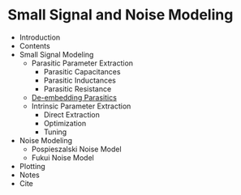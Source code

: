 # Small Signal and Noise Modeling

* Introduction 
* Contents
* Small Signal Modeling
  * Parasitic Parameter Extraction
    * Parasitic Capacitances
    * Parasitic Inductances
    * Parasitic Resistance
  * [De-embedding Parasitics](SmallSignalModelling/02_De_Embedding_Parasitics/DeEmbedding_Parasitics.ipynb)
  * Intrinsic Parameter Extraction
    * Direct Extraction
    * Optimization
    * Tuning
* Noise Modeling
  * Pospieszalski Noise Model
  * Fukui Noise Model
* Plotting
* Notes
* Cite

